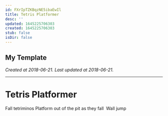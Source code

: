 ```yaml
---
id: FXrIpTZKBqzNE5ibaEwIl
title: Tetris Platformer
desc: ''
updated: 1645225706303
created: 1645225706303
stub: false
isDir: false
---
```

My Template
---

_Created at 2018-06-21._
_Last updated at 2018-06-21._




---

# Tetris Platformer


Fall tetriminos
Platform out of the pit as they fall 
Wall jump

